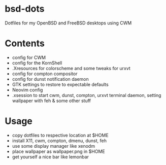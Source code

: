 # bsd-dots
Dotfiles for my OpenBSD and FreeBSD desktops using CWM

# Contents
- config for CWM
- config for the KornShell
- .Xresources for colorscheme and some tweaks for urxvt
- config for compton compositor
- config for dunst notification daemon
- GTK settings to restore to expectable defaults
- Neovim config
- .xsession to start cwm, dunst, compton, urxvt terminal daemon, setting wallpaper with feh & some other stuff 

# Usage
- copy dotfiles to respective location at $HOME
- install X11, cwm, compton, dmenu, dunst, feh
- use some display manager like xenodm
- place wallpaper as wallpaper.png in $HOME
- get yourself a nice bar like lemonbar
